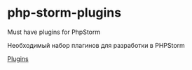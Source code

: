 # php-storm-plugins
Must have plugins for PhpStorm

Необходимый набор плагинов для разработки в PHPStorm

[Plugins](https://github.com/Simtel/php-storm-plugins/wiki)
